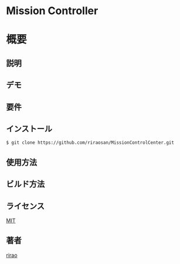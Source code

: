 # Mission Controller

# 概要

## 説明

## デモ

## 要件

## インストール

```
$ git clone https://github.com/riraosan/MissionControlCenter.git
```

## 使用方法

## ビルド方法

## ライセンス

[MIT](https://github.com/riraosan/MissionControlCenter/blob/master/LICENSE)

## 著者

[rirao](https://github.com/riraosan)
